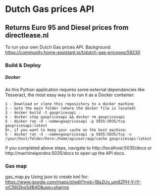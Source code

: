 # Dutch Gas prices API
## Returns Euro 95 and Diesel prices from directlease.nl

To run your own Dutch Gas prices API.
Background: https://community.home-assistant.io/t/dutch-gas-priceses/59230

### Build & Deploy
##### Docker
As this Python application requires some external dependancies like Tesseract, the most easy way is to run it as a Docker container:
```
1 - Download or clone this reposistory to a docker machine
2 - Goto the main folder (where the docker file is located)
3 - docker build -t gaspricesapi .
4 - docker stop gaspricesapi && docker rm gaspricesapi
5 - docker run -d --name=gaspricesapi -p 5035:5035/tcp gaspricesapi:latest
Or, if you want to keep your cache on the host machine:
5 - docker run -d --name=gaspricesapi -p 5035:5035/tcp -v /your/host/folder/here:/home/apiuser/app/cache gaspricesapi:latest
```
If you completed above steps, navigate to http://localhost:5035/docs or http://machineipordns:5035/docs to open up the API docs.


### Gas map
gas_map.py Using json to create kml for:  
https://www.google.com/maps/d/edit?mid=1Ba2Uy_um6ZPH-Y-lY-yiC56jShqS4B4D&usp=sharing
